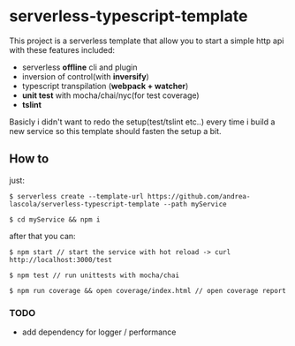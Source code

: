 # serverless-typescript-template

This project is a serverless template that allow you to start a simple http api with these features included:
- serverless **offline** cli and plugin
- inversion of control(with **inversify**)
- typescript transpilation (**webpack + watcher**)
- **unit test** with mocha/chai/nyc(for test coverage)
- **tslint**

Basicly i didn't want to redo the setup(test/tslint etc..) every time i build a new service so this template should fasten the setup a bit.

## How to

just:

    $ serverless create --template-url https://github.com/andrea-lascola/serverless-typescript-template --path myService

    $ cd myService && npm i

after that you can:

    $ npm start // start the service with hot reload -> curl http://localhost:3000/test

    $ npm test // run unittests with mocha/chai

    $ npm run coverage && open coverage/index.html // open coverage report




### TODO
* add dependency for logger / performance
